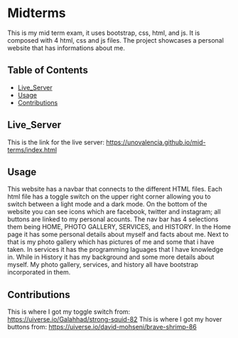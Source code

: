 # Midterms

This is my mid term exam, it uses bootstrap, css, html, and js. It is composed with 4 html, css and js files.
The project showcases a personal website that has informations about me. 

## Table of Contents
- [Live_Server](#Live_server)
- [Usage](#usage)
- [Contributions](#contributions)

## Live_Server

This is the link for the live server: https://unovalencia.github.io/mid-terms/index.html

## Usage

This website has a navbar that connects to the different HTML files. Each html file has a toggle switch on the upper right corner allowing you to switch between a light mode 
and a dark mode. On the bottom of the website you can see icons which are facebook, twitter and instagram; all buttons are linked to my personal acounts. The nav bar has 4 selections them being HOME, PHOTO GALLERY, SERVICES, and HISTORY. In the Home page it has some personal details about myself and facts about me. Next to that is my photo gallery which has pictures of me and some that i have taken. In services it has the programming laguages that I have knowledge in. While in History it has my background and some more details about myself. My photo gallery, services, and history all have bootstrap incorporated in them.

## Contributions

This is where I got my toggle switch from: https://uiverse.io/Galahhad/strong-squid-82
This is where I got my hover buttons from: https://uiverse.io/david-mohseni/brave-shrimp-86


